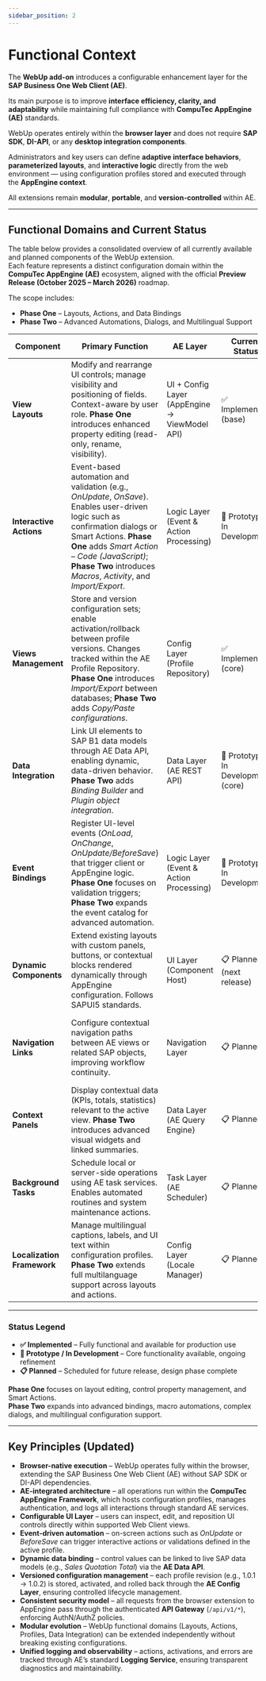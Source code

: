 ```yaml
---
sidebar_position: 2
---
```


# Functional Context

The **WebUp add-on** introduces a configurable enhancement layer for the **SAP Business One Web Client (AE)**.

Its main purpose is to improve **interface efficiency, clarity, and adaptability** while maintaining full compliance with **CompuTec AppEngine (AE)** standards.

WebUp operates entirely within the **browser layer** and does not require **SAP SDK**, **DI-API**, or any **desktop integration components**.

Administrators and key users can define **adaptive interface behaviors**, **parameterized layouts**, and **interactive logic** directly from the web environment — using configuration profiles stored and executed through the **AppEngine context**.

All extensions remain **modular**, **portable**, and **version-controlled** within AE.

---

## Functional Domains and Current Status

The table below provides a consolidated overview of all currently available and planned components of the WebUp extension.  
Each feature represents a distinct configuration domain within the **CompuTec AppEngine (AE)** ecosystem, aligned with the official **Preview Release (October 2025 – March 2026)** roadmap.  

The scope includes:  

- **Phase One** – Layouts, Actions, and Data Bindings  
- **Phase Two** – Advanced Automations, Dialogs, and Multilingual Support

| Component | Primary Function | AE Layer | Current Status | Example Use Case |
|-----------|------------------|----------|----------------|------------------|
| **View Layouts** | Modify and rearrange UI controls; manage visibility and positioning of fields. Context-aware by user role. **Phase One** introduces enhanced property editing (read-only, rename, visibility). | UI + Config Layer (AppEngine → ViewModel API) | ✅ Implemented (base) | Adjust *Sales Quotation* header layout to show key fields first |
| **Interactive Actions** | Event-based automation and validation (e.g., *OnUpdate*, *OnSave*). Enables user-driven logic such as confirmation dialogs or Smart Actions. **Phase One** adds *Smart Action – Code (JavaScript)*; **Phase Two** introduces *Macros*, *Activity*, and *Import/Export*. | Logic Layer (Event & Action Processing) | 🔬 Prototype / In Development | Display confirmation dialog before saving a modified document |
| **Views Management** | Store and version configuration sets; enable activation/rollback between profile versions. Changes tracked within the AE Profile Repository. **Phase One** introduces *Import/Export* between databases; **Phase Two** adds *Copy/Paste configurations*. | Config Layer (Profile Repository) | ✅ Implemented (core) | Create v1.0.3 layout while keeping v1.0.2 active for rollback |
| **Data Integration** | Link UI elements to SAP B1 data models through AE Data API, enabling dynamic, data-driven behavior. **Phase Two** adds *Binding Builder* and *Plugin object integration*. | Data Layer (AE REST API) | 🔬 Prototype / In Development (core) | Dynamically bind “Total” field to *Sales Quotation* model value |
| **Event Bindings** | Register UI-level events (*OnLoad*, *OnChange*, *OnUpdate/BeforeSave*) that trigger client or AppEngine logic. **Phase One** focuses on validation triggers; **Phase Two** expands the event catalog for advanced automation. | Logic Layer (Event & Action Processing) | 🔬 Prototype / In Development | Trigger custom validation when a field value changes |
| **Dynamic Components** | Extend existing layouts with custom panels, buttons, or contextual blocks rendered dynamically through AppEngine configuration. Follows SAPUI5 standards. | UI Layer (Component Host) | 📋 Planned (next release) | Add custom KPI panel to *Sales Order* view |
| **Navigation Links** | Configure contextual navigation paths between AE views or related SAP objects, improving workflow continuity. | Navigation Layer | 📋 Planned | Quick navigation from *Sales Quotation* to related *Business Partner* |
| **Context Panels** | Display contextual data (KPIs, totals, statistics) relevant to the active view. **Phase Two** introduces advanced visual widgets and linked summaries. | Data Layer (AE Query Engine) | 📋 Planned | Show customer credit status in *Sales Quotation* sidebar |
| **Background Tasks** | Schedule local or server-side operations using AE task services. Enables automated routines and system maintenance actions. | Task Layer (AE Scheduler) | 📋 Planned | Automated daily report generation and distribution |
| **Localization Framework** | Manage multilingual captions, labels, and UI text within configuration profiles. **Phase Two** extends full multilanguage support across layouts and actions. | Config Layer (Locale Manager) | 📋 Planned | Support multiple language interfaces within a single deployment |

---

### Status Legend

- **✅ Implemented** – Fully functional and available for production use  
- **🔬 Prototype / In Development** – Core functionality available, ongoing refinement  
- **📋 Planned** – Scheduled for future release, design phase complete  

**Phase One** focuses on layout editing, control property management, and Smart Actions.  
**Phase Two** expands into advanced bindings, macro automations, complex dialogs, and multilingual configuration support.

---

## Key Principles (Updated)

- **Browser-native execution** – WebUp operates fully within the browser, extending the SAP Business One Web Client (AE) without SAP SDK or DI-API dependencies.  
- **AE-integrated architecture** – all operations run within the **CompuTec AppEngine Framework**, which hosts configuration profiles, manages authentication, and logs all interactions through standard AE services.  
- **Configurable UI Layer** – users can inspect, edit, and reposition UI controls directly within supported Web Client views.  
- **Event-driven automation** – on-screen actions such as *OnUpdate* or *BeforeSave* can trigger interactive actions or validations defined in the active profile.  
- **Dynamic data binding** – control values can be linked to live SAP data models (e.g., *Sales Quotation Total*) via the **AE Data API**.  
- **Versioned configuration management** – each profile revision (e.g., 1.0.1 → 1.0.2) is stored, activated, and rolled back through the **AE Config Layer**, ensuring controlled lifecycle management.  
- **Consistent security model** – all requests from the browser extension to AppEngine pass through the authenticated **API Gateway** (`/api/v1/*`), enforcing AuthN/AuthZ policies.  
- **Modular evolution** – WebUp functional domains (Layouts, Actions, Profiles, Data Integration) can be extended independently without breaking existing configurations.  
- **Unified logging and observability** – actions, activations, and errors are tracked through AE’s standard **Logging Service**, ensuring transparent diagnostics and maintainability.
